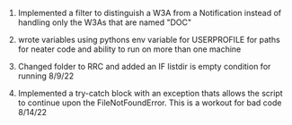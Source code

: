 1. Implemented a filter to distinguish a W3A from a Notification instead of handling only the W3As that are named "DOC"

2. wrote variables using pythons env variable for USERPROFILE for paths for neater code and ability to run on more than one machine

3. Changed folder to RRC and added an IF listdir is empty condition for running
8/9/22

4. Implemented a try-catch block with an exception thats allows the script to continue upon the FileNotFoundError. This is a workout for bad code
8/14/22
